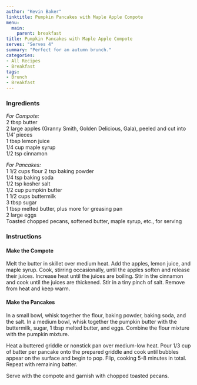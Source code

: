 ```yaml
---
author: "Kevin Baker"
linktitle: Pumpkin Pancakes with Maple Apple Compote
menu:
  main:
    parent: breakfast
title: Pumpkin Pancakes with Maple Apple Compote
serves: "Serves 4"
summary: "Perfect for an autumn brunch."
categories:
- All Recipes
- Breakfast
tags:
- Brunch
- Breakfast
---
```

### Ingredients

<div class="ingredient-list">

*For Compote:*  
2 tbsp butter  
2 large apples (Granny Smith, Golden Delicious, Gala), peeled and cut into 1/4’ pieces  
1 tbsp lemon juice  
1/4 cup maple syrup  
1/2 tsp cinnamon  

*For Pancakes:*  
1 1/2 cups flour 
2 tsp baking powder  
1/4 tsp baking soda  
1/2 tsp kosher salt  
1/2 cup pumpkin butter  
1 1/2 cups buttermilk  
3 tbsp sugar  
1 tbsp melted butter, plus more for greasing pan  
2 large eggs  
Toasted chopped pecans, softened butter, maple syrup, etc., for serving  

</div>

### Instructions
#### Make the Compote
Melt the butter in skillet over medium heat. Add the apples, lemon juice, and maple syrup. Cook, stirring occasionally, until the apples soften and release their juices. Increase heat until the juices are boiling. Stir in the cinnamon and cook until the juices are thickened. Stir in a tiny pinch of salt. Remove from heat and keep warm.

#### Make the Pancakes
In a small bowl, whisk together the flour, baking powder, baking soda, and the salt.  In a medium bowl, whisk together the pumpkin butter with the buttermilk, sugar, 1 tbsp melted butter, and eggs. Combine the flour mixture with the pumpkin mixture.

Heat a buttered griddle or nonstick pan over medium-low heat. Pour 1/3 cup of batter per pancake onto the prepared griddle and cook until bubbles appear on the surface and begin to pop.  Flip, cooking 5-8 minutes in total.  Repeat with remaining batter.

Serve with the compote and  garnish with chopped toasted pecans.